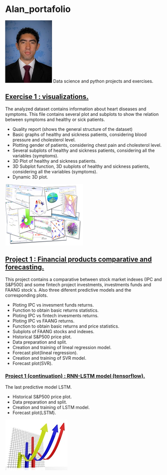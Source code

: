  # Alan_portafolio
 
 
 
 ![](/Images/foto.jpg)
 Data science and python projects and exercises.

## [Exercise 1 : visualizations.](https://github.com/ALAN-DAN/python-projects/blob/master/data_analysis/visualizacion_datos_subplots_3D.ipynb) 
The analyzed dataset contains information about heart diseases and symptoms. 
This file contains several plot and subplots to show the relation between symptoms and healthy or sick patients.

* Quality report (shows the general structure of the dataset)
* Basic graphs of healthy and sickness patients, considering blood pressure and cholesterol level.
* Plotting gender of patients, considering chest pain and cholesterol level.
* Several subplots of healthy and sickness patients, considering all the variables (symptoms).
* 3D Plot of healthy and sickness patients.
* 3D Subplot function, 3D subplots of healthy and sickness patients, considering all the variables (symptoms).
* Dynamic 3D plot.

![](/Images/visu.png)

## [Project 1 : Financial products comparative and forecasting.](https://github.com/ALAN-DAN/python-projects/blob/master/data_analysis/stock_forecast/proyecto_base_2.ipynb)
This project contains a comparative between stock market indexes (IPC and S&P500) and some fintech project investments, 
investments funds and FAANG stock´s. 
Also three diferent predictive models and the corresponding plots.

* Ploting IPC vs invesment funds returns.
* Function to obtain basic returns statistics.
* Ploting IPC vs fintech invesments returns.
* Ploting IPC vs FAANG returns.
* Function to obtain basic returns and price statistics.
* Subplots of FAANG stocks and indexes.
* Historical S&P500 price plot.
* Data preparation and split.
* Creation and training of lineal regression model.
* Forecast plot(lineal regression).
* Creation and training of SVR model.
* Forecast plot(SVR).

### [Project 1 (continuation) : RNN-LSTM model (tensorflow).](https://github.com/ALAN-DAN/python-projects/blob/master/data_analysis/stock_forecast/Modelo%20LSTM.ipynb)
The last predictive model LSTM.

* Historical S&P500 price plot.
* Data preparation and split.
* Creation and training of LSTM model.
* Forecast plot(LSTM).

![](/Images/fore2.jpg)
